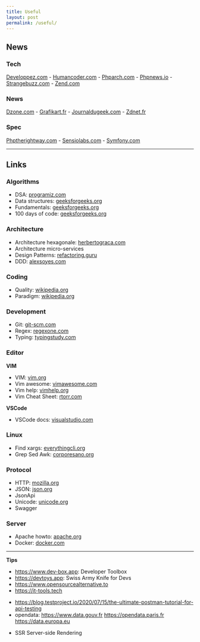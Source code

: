 ```yaml
---
title: Useful
layout: post
permalink: /useful/
---
```


## News

### Tech
[Developpez.com](https://php.developpez.com) -
[Humancoder.com](https://news.humancoders.com/t/php) -
[Phparch.com](https://www.phparch.com) -
[Phpnews.io](https://phpnews.io) -
[Strangebuzz.com](https://www.strangebuzz.com/fr) -
[Zend.com](https://www.zend.com/blog)

### News
[Dzone.com](https://dzone.com/web-development-programming-tutorials-tools-news) -
[Grafikart.fr](https://grafikart.fr/blog) -
[Journaldugeek.com](https://www.journaldugeek.com/category/sur-le-web) -
[Zdnet.fr](https://www.zdnet.fr/actualites/php-4000000130q.htm)

### Spec
[Phptherightway.com](https://phptherightway.com) -
[Sensiolabs.com](https://blog.sensiolabs.com) -
[Symfony.com](https://symfony.com/blog)

---
## Links

### Algorithms
+ DSA: [programiz.com](https://www.programiz.com/dsa)
+ Data structures: [geeksforgeeks.org](https://www.geeksforgeeks.org/data-structures)
+ Fundamentals: [geeksforgeeks.org](https://www.geeksforgeeks.org/fundamentals-of-algorithms)
+ 100 days of code: [geeksforgeeks.org](https://www.geeksforgeeks.org/100-days-of-code-a-complete-guide-for-beginners-and-experienced)

### Architecture
+ Architecture hexagonale: [herbertograca.com](https://herbertograca.com/2017/11/16/explicit-architecture-01-ddd-hexagonal-onion-clean-cqrs-how-i-put-it-all-together/)
+ Architecture micro-services
+ Design Patterns: [refactoring.guru](https://refactoring.guru/fr/design-patterns)
+ DDD: [alexsoyes.com](https://alexsoyes.com/ddd-domain-driven-design)

### Coding
+ Quality: [wikipedia.org](https://fr.wikipedia.org/wiki/Qualit%C3%A9_logicielle)
+ Paradigm: [wikipedia.org](https://fr.m.wikipedia.org/wiki/Paradigme_(programmation))

### Development
+ Git: [git-scm.com](https://git-scm.com/doc)
+ Regex: [regexone.com](https://regexone.com)
+ Typing: [typingstudy.com](https://www.typingstudy.com/typingtest)

### Editor
**VIM**
+ VIM: [vim.org](https://www.vim.org)
+ Vim awesome: [vimawesome.com](https://vimawesome.com)
+ Vim help: [vimhelp.org](https://vimhelp.org)
+ Vim Cheat Sheet: [rtorr.com](https://vim.rtorr.com)

**VSCode**
- VSCode docs: [visualstudio.com](https://code.visualstudio.com/docs)

### Linux
- Find xargs: [everythingcli.org](https://www.everythingcli.org/find-exec-vs-find-xargs)
- Grep Sed Awk: [corporesano.org](http://www.corporesano.org/doc-site/grepawksed.html)

### Protocol
+ HTTP: [mozilla.org](https://developer.mozilla.org/fr/docs/Web/HTTP)
+ JSON: [json.org](https://www.json.org)
+ JsonApi
+ Unicode: [unicode.org](https://home.unicode.org)
+ Swagger

### Server
+ Apache howto: [apache.org](https://httpd.apache.org/docs/2.4/howto)
+ Docker: [docker.com](https://docs.docker.com)

---
**Tips**
- https://www.dev-box.app: Developer Toolbox
- https://devtoys.app: Swiss Army Knife for Devs
- https://www.opensourcealternative.to
- https://it-tools.tech
* https://blog.testproject.io/2020/07/15/the-ultimate-postman-tutorial-for-api-testing
* opendata: https://www.data.gouv.fr https://opendata.paris.fr https://data.europa.eu
+ SSR Server-side Rendering
